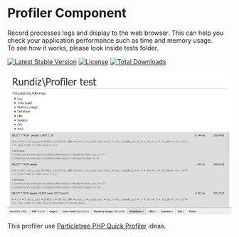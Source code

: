 # Profiler Component

Record processes logs and display to the web browser. This can help you check your application performance such as time and memory usage.<br>
To see how it works, please look inside tests folder.

[![Latest Stable Version](https://poser.pugx.org/rundiz/profiler/v/stable)](https://packagist.org/packages/rundiz/profiler)
[![License](https://poser.pugx.org/rundiz/profiler/license)](https://packagist.org/packages/rundiz/profiler)
[![Total Downloads](https://poser.pugx.org/rundiz/profiler/downloads)](https://packagist.org/packages/rundiz/profiler)

![Rundiz\Profiler](tests/via-http/profiler-screenshot.jpg "Rundiz Profiler screenshot")

This profiler use [Particletree PHP Quick Profiler][1] ideas.

[1]: http://www.particletree.com/features/php-quick-profiler/